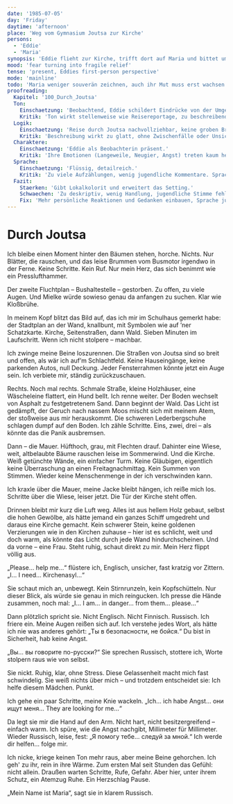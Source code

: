 ```yaml
---
date: '1985-07-05'
day: 'Friday'
daytime: 'afternoon'
place: 'Weg vom Gymnasium Joutsa zur Kirche'
persons:
  - 'Eddie'
  - 'Maria'
synopsis: 'Eddie flieht zur Kirche, trifft dort auf Maria und bittet um Kirchenasyl. Maria spricht Russisch und verspricht ihr Hilfe.'
mood: 'fear turning into fragile relief'
tense: 'present, Eddies first-person perspective'
mode: 'mainline'
todo: 'Maria weniger souverän zeichnen, auch ihr Mut muss erst wachsen'
proofreading:
  Kapitel: '100_Durch_Joutsa'
  Ton:
    Einschaetzung: 'Beobachtend, Eddie schildert Eindrücke von der Umgebung und Menschen.'
    Kritik: 'Ton wirkt stellenweise wie Reisereportage, zu beschreibend. Jugendlich-subjektive Färbung tritt zurück.'
  Logik:
    Einschaetzung: 'Reise durch Joutsa nachvollziehbar, keine groben Brüche.'
    Kritik: 'Beschreibung wirkt zu glatt, ohne Zwischenfälle oder Unsicherheiten. Gefahr: Szene bleibt blass.'
  Charaktere:
    Einschaetzung: 'Eddie als Beobachterin präsent.'
    Kritik: 'Ihre Emotionen (Langeweile, Neugier, Angst) treten kaum hervor. Nebenfiguren sind Staffage und ohne eigene Kontur.'
  Sprache:
    Einschaetzung: 'Flüssig, detailreich.'
    Kritik: 'Zu viele Aufzählungen, wenig jugendliche Kommentare. Sprache streckenweise zu glatt und erwachsen.'
  Fazit:
    Staerken: 'Gibt Lokalkolorit und erweitert das Setting.'
    Schwaechen: 'Zu deskriptiv, wenig Handlung, jugendliche Stimme fehlt.'
    Fix: 'Mehr persönliche Reaktionen und Gedanken einbauen, Sprache jugendlicher machen, kleine Konflikte oder Stolperer einfügen.'
---
```


# Durch Joutsa

Ich bleibe einen Moment hinter den Bäumen stehen, horche. Nichts. Nur Blätter,
die rauschen, und das leise Brummen vom Busmotor irgendwo in der Ferne. Keine
Schritte. Kein Ruf. Nur mein Herz, das sich benimmt wie ein Presslufthammer.

Der zweite Fluchtplan – Bushaltestelle – gestorben. Zu offen, zu viele Augen.
Und Mielke würde sowieso genau da anfangen zu suchen. Klar wie Kloßbrühe.

In meinem Kopf blitzt das Bild auf, das ich mir im Schulhaus gemerkt habe: der
Stadtplan an der Wand, knallbunt, mit Symbolen wie auf ’ner Schatzkarte. Kirche,
Seitenstraßen, dann Wald. Sieben Minuten im Laufschritt. Wenn ich nicht stolpere
– machbar.

Ich zwinge meine Beine loszurennen. Die Straßen von Joutsa sind so breit und
offen, als wär ich auf’m Schlachtfeld. Keine Hauseingänge, keine parkenden
Autos, null Deckung. Jeder Fensterrahmen könnte jetzt ein Auge sein. Ich
verbiete mir, ständig zurückzuschauen.

Rechts. Noch mal rechts. Schmale Straße, kleine Holzhäuser, eine Wäscheleine
flattert, ein Hund bellt. Ich renne weiter. Der Boden wechselt von Asphalt zu
festgetretenem Sand. Dann beginnt der Wald. Das Licht ist gedämpft, der Geruch
nach nassem Moos mischt sich mit meinem Atem, der stoßweise aus mir herauskommt.
Die schweren Lederbergschuhe schlagen dumpf auf den Boden. Ich zähle Schritte.
Eins, zwei, drei – als könnte das die Panik ausbremsen.

Dann – die Mauer. Hüfthoch, grau, mit Flechten drauf. Dahinter eine Wiese, weit,
altbelaubte Bäume rauschen leise im Sommerwind. Und die Kirche. Weiß getünchte
Wände, ein einfacher Turm. Keine Gläubigen, eigentlich keine Überraschung an
einen Freitagnachmittag. Kein Summen von Stimmen. Wieder keine Menschenmenge in
der ich verschwinden kann.

Ich kraxle über die Mauer, meine Jacke bleibt hängen, ich reiße mich los.
Schritte über die Wiese, leiser jetzt. Die Tür der Kirche steht offen.

Drinnen bleibt mir kurz die Luft weg. Alles ist aus hellem Holz gebaut, selbst
die hohen Gewölbe, als hätte jemand ein ganzes Schiff umgedreht und daraus eine
Kirche gemacht. Kein schwerer Stein, keine goldenen Verzierungen wie in den
Kirchen zuhause – hier ist es schlicht, weit und doch warm, als könnte das Licht
durch jede Wand hindurchscheinen. Und da vorne – eine Frau. Steht ruhig, schaut
direkt zu mir. Mein Herz flippt völlig aus.

„Please… help me…“ flüstere ich, Englisch, unsicher, fast kratzig vor Zittern.
„I… I need… Kirchenasyl…“

Sie schaut mich an, unbewegt. Kein Stirnrunzeln, kein Kopfschütteln. Nur dieser
Blick, als würde sie genau in mich reingucken. Ich presse die Hände zusammen,
noch mal: „I… I am… in danger… from them… please…“

Dann plötzlich spricht sie. Nicht Englisch. Nicht Finnisch. Russisch. Ich friere
ein. Meine Augen reißen sich auf. Ich verstehe jedes Wort, als hätte ich nie was
anderes gehört: „Ты в безопасности, не бойся.“ Du bist in Sicherheit, hab keine
Angst.

„Вы… вы говорите по-русски?“ Sie sprechen Russisch, stottere ich, Worte stolpern
raus wie von selbst.

Sie nickt. Ruhig, klar, ohne Stress. Diese Gelassenheit macht mich fast
schwindelig. Sie weiß nichts über mich – und trotzdem entscheidet sie: Ich helfe
diesem Mädchen. Punkt.

Ich gehe ein paar Schritte, meine Knie wackeln. „Ich… ich habe Angst… они ищут
меня… They are looking for me…“

Da legt sie mir die Hand auf den Arm. Nicht hart, nicht besitzergreifend –
einfach warm. Ich spüre, wie die Angst nachgibt, Millimeter für Millimeter.
Wieder Russisch, leise, fest: „Я помогу тебе… следуй за мной.“ Ich werde dir
helfen… folge mir.

Ich nicke, kriege keinen Ton mehr raus, aber meine Beine gehorchen. Ich geh' zu
ihr, rein in ihre Wärme. Zum ersten Mal seit Stunden das Gefühl: nicht allein.
Draußen warten Schritte, Rufe, Gefahr. Aber hier, unter ihrem Schutz, ein
Atemzug Ruhe. Ein Herzschlag Pause.

„Mein Name ist Maria“, sagt sie in klarem Russisch.
